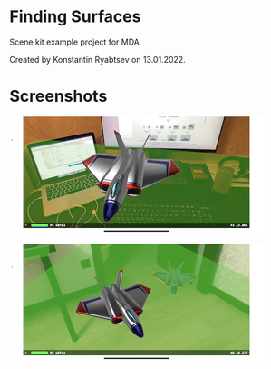 # Finding Surfaces

Scene kit example project for MDA

Created by Konstantin Ryabtsev on 13.01.2022.

# Screenshots

![Screenshot01](https://github.com/Konstantin-Ryabtsev/Finding-Surfaces/blob/main/Finding%20Surfaces/Screenshots/Screenshot01.PNG?raw=true)

![Screenshot02](https://github.com/Konstantin-Ryabtsev/Finding-Surfaces/blob/main/Finding%20Surfaces/Screenshots/Screenshot02.PNG?raw=true)
